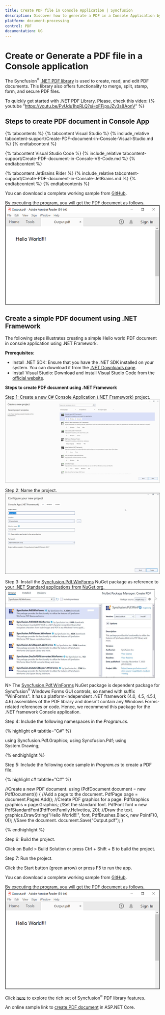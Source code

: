 ```yaml
---
title: Create PDF file in Console Application | Syncfusion
description: Discover how to generate a PDF in a Console Application by using the Syncfusion PDF library efficiently.
platform: document-processing
control: PDF
documentation: UG
--- 
```


# Create or Generate a PDF file in a Console application

The Syncfusion<sup>&reg;</sup> [.NET PDF library](https://www.syncfusion.com/document-processing/pdf-framework/net/pdf-library) is used to create, read, and edit PDF documents. This library also offers functionality to merge, split, stamp, form, and secure PDF files.

To quickly get started with .NET PDF Library. Please, check this video:
{% youtube "https://youtu.be/PvUdu1hpRLQ?si=xFFjpsJZv3s8AonV" %}

## Steps to create PDF document in Console App

{% tabcontents %}
{% tabcontent Visual Studio %}
{% include_relative tabcontent-support/Create-PDF-document-in-Console-Visual-Studio.md %}
{% endtabcontent %}
 
{% tabcontent Visual Studio Code %}
{% include_relative tabcontent-support/Create-PDF-document-in-Console-VS-Code.md %}
{% endtabcontent %}

{% tabcontent JetBrains Rider %}
{% include_relative tabcontent-support/Create-PDF-document-in-Console-JetBrains.md %}
{% endtabcontent %}
{% endtabcontents %}

You can download a complete working sample from [GitHub](https://github.com/SyncfusionExamples/PDF-Examples/tree/master/Getting%20Started/Console/.NET/Create_PDF).

By executing the program, you will get the PDF document as follows.
![Console output PDF document](GettingStarted_images/pdf-generation-output.png)

## Create a simple PDF document using .NET Framework

The following steps illustrates creating a simple Hello world PDF document in console application using .NET Framework.

**Prerequisites**:

* Install .NET SDK: Ensure that you have the .NET SDK installed on your system. You can download it from the [.NET Downloads page](https://dotnet.microsoft.com/en-us/download).
* Install Visual Studio: Download and install Visual Studio Code from the [official website](https://code.visualstudio.com/download).

**Steps to create PDF document using .NET Framework**

Step 1: Create a new C# Console Application (.NET Framework) project.
![Console Application creation](Console_images/console-app-sample-creation.png)

Step 2: Name the project.
![Name the application](Console_images/Name_project_Framework.png)

Step 3: Install the [Syncfusion.Pdf.WinForms](https://www.nuget.org/packages/Syncfusion.Pdf.WinForms/) NuGet package as reference to your .NET Standard applications from [NuGet.org](https://www.nuget.org).
![NET Framework NuGet package](Console_images/Nuget_package_Framework.png)

N> The [Syncfusion.Pdf.WinForms](https://www.nuget.org/packages/Syncfusion.Pdf.WinForms/) NuGet package is dependent package for Syncfusion<sup>&reg;</sup> Windows Forms GUI controls, so named with suffix "WinForms". It has a platform-independent .NET framework (4.0, 4.5, 4.5.1, 4.6) assemblies of the PDF library and doesn't contain any Windows Forms-related references or code. Hence, we recommend this package for the .NET framework Console application.

Step 4: Include the following namespaces in the *Program.cs*.

{% highlight c# tabtitle="C#" %}

using Syncfusion.Pdf.Graphics;
using Syncfusion.Pdf;
using System.Drawing;

{% endhighlight %}

Step 5: Include the following code sample in *Program.cs* to create a PDF file.

{% highlight c# tabtitle="C#" %}

//Create a new PDF document. 
using (PdfDocument document = new PdfDocument()) {
    //Add a page to the document.
    PdfPage page = document.Pages.Add();
    //Create PDF graphics for a page.
    PdfGraphics graphics = page.Graphics;
    //Set the standard font.
    PdfFont font = new PdfStandardFont(PdfFontFamily.Helvetica, 20);
    //Draw the text.
    graphics.DrawString("Hello World!!!", font, PdfBrushes.Black, new PointF(0, 0));
    //Save the document.
    document.Save("Output.pdf");
}

{% endhighlight %}

Step 6: Build the project.

Click on Build > Build Solution or press Ctrl + Shift + B to build the project.

Step 7: Run the project.

Click the Start button (green arrow) or press F5 to run the app.

You can download a complete working sample from [GitHub](https://github.com/SyncfusionExamples/PDF-Examples/tree/master/Getting%20Started/Console/.NET%20Framework/Create%20PDF).

By executing the program, you will get the PDF document as follows.
![Console output PDF document](GettingStarted_images/pdf-generation-output.png)

Click [here](https://www.syncfusion.com/document-processing/pdf-framework/net) to explore the rich set of Syncfusion<sup>&reg;</sup> PDF library features.

An online sample link to [create PDF document](https://ej2.syncfusion.com/aspnetcore/PDF/HelloWorld#/material3) in ASP.NET Core.
